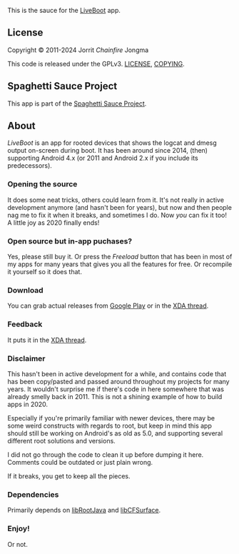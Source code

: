 This is the sauce for the [LiveBoot](https://play.google.com/store/apps/details?id=eu.chainfire.liveboot) app.

## License

Copyright &copy; 2011-2024 Jorrit *Chainfire* Jongma

This code is released under the GPLv3. [LICENSE](./LICENSE), [COPYING](./COPYING).

## Spaghetti Sauce Project

This app is part of the [Spaghetti Sauce Project](https://github.com/Chainfire/spaghetti_sauce_project).

## About

*LiveBoot* is an app for rooted devices that shows the logcat and
dmesg output on-screen during boot. It has been around since
2014, (then) supporting Android 4.x (or 2011 and Android 2.x if you
include its predecessors).

### Opening the source

It does some neat tricks, others could learn from it. It's not really
in active development anymore (and hasn't been for years), but now and
then people nag me to fix it when it breaks, and sometimes I do. Now
*you* can fix it too! A little joy as 2020 finally ends!

### Open source but in-app puchases?

Yes, please still buy it. Or press the *Freeload* button that has been
in most of my apps for many years that gives you all the features for
free. Or recompile it yourself so it does that.

### Download

You can grab actual releases from [Google Play](https://play.google.com/store/apps/details?id=eu.chainfire.liveboot)
or in the [XDA thread](https://forum.xda-developers.com/t/LiveBoot.2976189/).

### Feedback

It puts it in the [XDA thread](https://forum.xda-developers.com/t/LiveBoot.2976189/).

### Disclaimer

This hasn't been in active development for a while, and contains code
that has been copy/pasted and passed around throughout my projects
for many years. It wouldn't surprise me if there's code in here
somewhere that was already smelly back in 2011. This is not a
shining example of how to build apps in 2020.

Especially if you're primarily familiar with newer devices, there
may be some weird constructs with regards to root, but keep in mind
this app should still be working on Android's as old as 5.0, and
supporting several different root solutions and versions.

I did not go through the code to clean it up before dumping it here.
Comments could be outdated or just plain wrong.

If it breaks, you get to keep all the pieces.

### Dependencies

Primarily depends on [libRootJava](https://github.com/Chainfire/librootjava)
and [libCFSurface](https://github.com/Chainfire/libcfsurface).

### Enjoy!
Or not.
